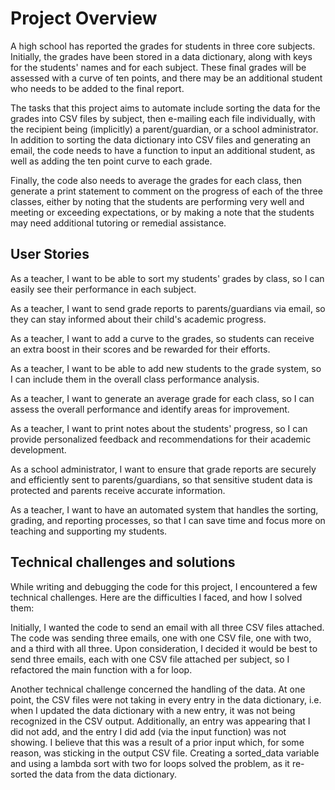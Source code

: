 # Project Overview

A high school has reported the grades for students in three core subjects. Initially, the grades have been stored in a data dictionary, along with keys for the students' names and for each subject. These final grades will be assessed with a curve of ten points, and there may be an additional student who needs to be added to the final report.

The tasks that this project aims to automate include sorting the data for the grades into CSV files by subject, then e-mailing each file individually, with the recipient being (implicitly) a parent/guardian, or a school administrator. In addition to sorting the data dictionary into CSV files and generating an email, the code needs to have a function to input an additional student, as well as adding the ten point curve to each grade. 

Finally, the code also needs to average the grades for each class, then generate a print statement to comment on the progress of each of the three classes, either by noting that the students are performing very well and meeting or exceeding expectations, or by making a note that the students may need additional tutoring or remedial assistance.


## User Stories

As a teacher, I want to be able to sort my students' grades by class, so I can easily see their performance in each subject.

As a teacher, I want to send grade reports to parents/guardians via email, so they can stay informed about their child's academic progress.

As a teacher, I want to add a curve to the grades, so students can receive an extra boost in their scores and be rewarded for their efforts.

As a teacher, I want to be able to add new students to the grade system, so I can include them in the overall class performance analysis.

As a teacher, I want to generate an average grade for each class, so I can assess the overall performance and identify areas for improvement.

As a teacher, I want to print notes about the students' progress, so I can provide personalized feedback and recommendations for their academic development.

As a school administrator, I want to ensure that grade reports are securely and efficiently sent to parents/guardians, so that sensitive student data is protected and parents receive accurate information.

As a teacher, I want to have an automated system that handles the sorting, grading, and reporting processes, so that I can save time and focus more on teaching and supporting my students.

## Technical challenges and solutions

While writing and debugging the code for this project, I encountered a few technical challenges. Here are the difficulties I faced, and how I solved them:

Initially, I wanted the code to send an email with all three CSV files attached. The code was sending three emails, one with one CSV file, one with two, and a third with all three. Upon consideration, I decided it would be best to send three emails, each with one CSV file attached per subject, so I refactored the main function with a for loop. 

Another technical challenge concerned the handling of the data. At one point, the CSV files were not taking in every entry in the data dictionary, i.e. when I updated the data dictionary with a new entry, it was not being recognized in the CSV output. Additionally, an entry was appearing that I did not add, and the entry I did add (via the input function) was not showing. I believe that this was a result of a prior input which, for some reason, was sticking in the output CSV file. Creating a sorted_data variable and using a lambda sort with two for loops solved the problem, as it re-sorted the data from the data dictionary.
